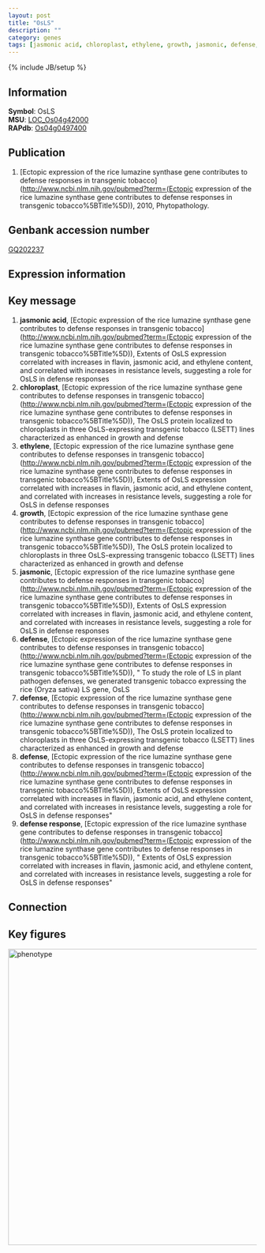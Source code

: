```yaml
---
layout: post
title: "OsLS"
description: ""
category: genes
tags: [jasmonic acid, chloroplast, ethylene, growth, jasmonic, defense, defense response, Gene]
---
```

{% include JB/setup %}

## Information
__Symbol__: OsLS  
__MSU__: [LOC_Os04g42000](http://rice.plantbiology.msu.edu/cgi-bin/ORF_infopage.cgi?orf=LOC_Os04g42000)  
__RAPdb__: [Os04g0497400](http://rapdb.dna.affrc.go.jp/viewer/gbrowse_details/irgsp1?name=Os04g0497400)  

## Publication
1. [Ectopic expression of the rice lumazine synthase gene contributes to defense responses in transgenic tobacco](http://www.ncbi.nlm.nih.gov/pubmed?term=(Ectopic expression of the rice lumazine synthase gene contributes to defense responses in transgenic tobacco%5BTitle%5D)), 2010, Phytopathology.

## Genbank accession number
[GQ202237](http://www.ncbi.nlm.nih.gov/nuccore/GQ202237)

## Expression information

## Key message
1. __jasmonic acid__, [Ectopic expression of the rice lumazine synthase gene contributes to defense responses in transgenic tobacco](http://www.ncbi.nlm.nih.gov/pubmed?term=(Ectopic expression of the rice lumazine synthase gene contributes to defense responses in transgenic tobacco%5BTitle%5D)),  Extents of OsLS expression correlated with increases in flavin, jasmonic acid, and ethylene content, and correlated with increases in resistance levels, suggesting a role for OsLS in defense responses
2. __chloroplast__, [Ectopic expression of the rice lumazine synthase gene contributes to defense responses in transgenic tobacco](http://www.ncbi.nlm.nih.gov/pubmed?term=(Ectopic expression of the rice lumazine synthase gene contributes to defense responses in transgenic tobacco%5BTitle%5D)),  The OsLS protein localized to chloroplasts in three OsLS-expressing transgenic tobacco (LSETT) lines characterized as enhanced in growth and defense
3. __ethylene__, [Ectopic expression of the rice lumazine synthase gene contributes to defense responses in transgenic tobacco](http://www.ncbi.nlm.nih.gov/pubmed?term=(Ectopic expression of the rice lumazine synthase gene contributes to defense responses in transgenic tobacco%5BTitle%5D)),  Extents of OsLS expression correlated with increases in flavin, jasmonic acid, and ethylene content, and correlated with increases in resistance levels, suggesting a role for OsLS in defense responses
4. __growth__, [Ectopic expression of the rice lumazine synthase gene contributes to defense responses in transgenic tobacco](http://www.ncbi.nlm.nih.gov/pubmed?term=(Ectopic expression of the rice lumazine synthase gene contributes to defense responses in transgenic tobacco%5BTitle%5D)),  The OsLS protein localized to chloroplasts in three OsLS-expressing transgenic tobacco (LSETT) lines characterized as enhanced in growth and defense
5. __jasmonic__, [Ectopic expression of the rice lumazine synthase gene contributes to defense responses in transgenic tobacco](http://www.ncbi.nlm.nih.gov/pubmed?term=(Ectopic expression of the rice lumazine synthase gene contributes to defense responses in transgenic tobacco%5BTitle%5D)),  Extents of OsLS expression correlated with increases in flavin, jasmonic acid, and ethylene content, and correlated with increases in resistance levels, suggesting a role for OsLS in defense responses
6. __defense__, [Ectopic expression of the rice lumazine synthase gene contributes to defense responses in transgenic tobacco](http://www.ncbi.nlm.nih.gov/pubmed?term=(Ectopic expression of the rice lumazine synthase gene contributes to defense responses in transgenic tobacco%5BTitle%5D)), " To study the role of LS in plant pathogen defenses, we generated transgenic tobacco expressing the rice (Oryza sativa) LS gene, OsLS
7. __defense__, [Ectopic expression of the rice lumazine synthase gene contributes to defense responses in transgenic tobacco](http://www.ncbi.nlm.nih.gov/pubmed?term=(Ectopic expression of the rice lumazine synthase gene contributes to defense responses in transgenic tobacco%5BTitle%5D)),  The OsLS protein localized to chloroplasts in three OsLS-expressing transgenic tobacco (LSETT) lines characterized as enhanced in growth and defense
8. __defense__, [Ectopic expression of the rice lumazine synthase gene contributes to defense responses in transgenic tobacco](http://www.ncbi.nlm.nih.gov/pubmed?term=(Ectopic expression of the rice lumazine synthase gene contributes to defense responses in transgenic tobacco%5BTitle%5D)),  Extents of OsLS expression correlated with increases in flavin, jasmonic acid, and ethylene content, and correlated with increases in resistance levels, suggesting a role for OsLS in defense responses"
9. __defense response__, [Ectopic expression of the rice lumazine synthase gene contributes to defense responses in transgenic tobacco](http://www.ncbi.nlm.nih.gov/pubmed?term=(Ectopic expression of the rice lumazine synthase gene contributes to defense responses in transgenic tobacco%5BTitle%5D)), " Extents of OsLS expression correlated with increases in flavin, jasmonic acid, and ethylene content, and correlated with increases in resistance levels, suggesting a role for OsLS in defense responses"

## Connection

## Key figures
<img src="http://ricencode.github.io/images/OsLS.pheno.png" alt="phenotype"  style="width: 600px;"/>



